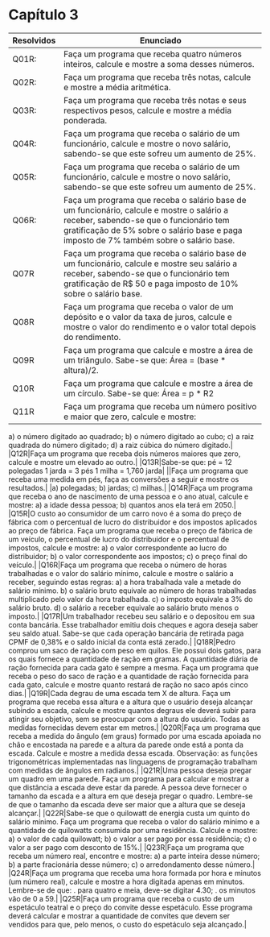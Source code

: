 # Capítulo 3
| Resolvidos | Enunciado |
|------------|-----------|
| Q01R: |Faça um programa que receba quatro números inteiros, calcule e mostre a soma desses números.|
| Q02R: |Faça um programa que receba três notas, calcule e mostre a média aritmética.|
| Q03R: |Faça um programa que receba três notas e seus respectivos pesos, calcule e mostre a média ponderada.|
| Q04R: |Faça um programa que receba o salário de um funcionário, calcule e mostre o novo salário, sabendo-se que este sofreu um aumento de 25%.|
|Q05R: |Faça um programa que receba o salário de um funcionário, calcule e mostre o novo salário, sabendo-se que este sofreu um aumento de 25%.|
|Q06R: |Faça um programa que receba o salário base de um funcionário, calcule e mostre o salário a receber, sabendo-se que o funcionário tem gratificação de 5% sobre o salário base e paga imposto de 7% também sobre o salário base.|
|Q07R|Faça um programa que receba o salário base de um funcionário, calcule e mostre seu salário a receber, sabendo-se que o funcionário tem gratificação de R$ 50 e paga imposto de 10% sobre o salário base.|
|Q08R|Faça um programa que receba o valor de um depósito e o valor da taxa de juros, calcule e mostre o valor do rendimento e o valor total depois do rendimento.|
|Q09R|Faça um programa que calcule e mostre a área de um triângulo. Sabe-se que: Área = (base * altura)/2.|
|Q10R|Faça um programa que calcule e mostre a área de um círculo. Sabe-se que: Área = p * R2|
|Q11R|Faça um programa que receba um número positivo e maior que zero, calcule e mostre:
a) o número digitado ao quadrado;
b) o número digitado ao cubo;
c) a raiz quadrada do número digitado;
d) a raiz cúbica do número digitado.|
|Q12R|Faça um programa que receba dois números maiores que zero, calcule e mostre um elevado ao outro.|
|Q13R|Sabe-se que:
pé = 12 polegadas
1 jarda = 3 pés
1 milha = 1,760 jarda|
||Faça um programa que receba uma medida em pés, faça as conversões a seguir e mostre os resultados.|
|a) polegadas;
b) jardas;
c) milhas.|
|Q14R|Faça um programa que receba o ano de nascimento de uma pessoa e o ano atual, calcule e mostre:
a) a idade dessa pessoa;
b) quantos anos ela terá em 2050.|
|Q15R|O custo ao consumidor de um carro novo é a soma do preço de fábrica com o percentual de lucro do distribuidor e dos impostos aplicados ao preço de fábrica. Faça um programa que receba o preço de fábrica de um veículo, o percentual de lucro do distribuidor e o percentual de impostos, calcule e mostre:
a) o valor correspondente ao lucro do distribuidor;
b) o valor correspondente aos impostos;
c) o preço final do veículo.|
|Q16R|Faça um programa que receba o número de horas trabalhadas e o valor do salário mínimo, calcule e mostre o salário a receber, seguindo estas regras:
a) a hora trabalhada vale a metade do salário mínimo.
b) o salário bruto equivale ao número de horas trabalhadas multiplicado pelo valor da hora trabalhada.
c) o imposto equivale a 3% do salário bruto.
d) o salário a receber equivale ao salário bruto menos o imposto.|
|Q17R|Um trabalhador recebeu seu salário e o depositou em sua conta bancária. Esse trabalhador emitiu dois cheques e agora deseja saber seu saldo atual. Sabe-se que cada operação bancária de retirada paga CPMF de 0,38% e o saldo inicial da conta está zerado.|
|Q18R|Pedro comprou um saco de ração com peso em quilos. Ele possui dois gatos, para os quais fornece a quantidade de ração em gramas. A quantidade diária de ração fornecida para cada gato é sempre a mesma. Faça um programa que receba o peso do saco de ração e a quantidade de ração fornecida para cada gato, calcule e mostre quanto restará de ração no saco após cinco dias.|
|Q19R|Cada degrau de uma escada tem X de altura. Faça um programa que receba essa altura e a altura que o usuário deseja alcançar subindo a escada, calcule e mostre quantos degraus ele deverá subir para atingir seu objetivo, sem se preocupar com a altura do usuário. Todas as medidas fornecidas devem estar em metros.|
|Q20R|Faça um programa que receba a medida do ângulo (em graus) formado por uma escada apoiada no chão e encostada na parede e a altura da parede onde está a ponta da escada. Calcule e mostre a medida dessa escada. Observação: as funções trigonométricas implementadas nas linguagens de programação trabalham com medidas de ângulos em radianos.|
|Q21R|Uma pessoa deseja pregar um quadro em uma parede. Faça um programa para calcular e mostrar a que distância a escada deve estar da parede. A pessoa deve fornecer o tamanho da escada e a altura em que deseja pregar o quadro. Lembre-se de que o tamanho da escada deve ser maior que a altura que se deseja alcançar.|
|Q22R|Sabe-se que o quilowatt de energia custa um quinto do salário mínimo. Faça um programa que receba o valor do salário mínimo e a quantidade de quilowatts consumida por uma residência. Calcule e mostre:
a) o valor de cada quilowatt;
b) o valor a ser pago por essa residência;
c) o valor a ser pago com desconto de 15%.|
|Q23R|Faça um programa que receba um número real, encontre e mostre:
a) a parte inteira desse número;
b) a parte fracionária desse número;
c) o arredondamento desse número.|
|Q24R|Faça um programa que receba uma hora formada por hora e minutos (um número real), calcule e mostre a hora digitada apenas em minutos. Lembre-se de que:
. para quatro e meia, deve-se digitar 4.30;
. os minutos vão de 0 a 59.|
|Q25R|Faça um programa que receba o custo de um espetáculo teatral e o preço do convite desse espetáculo. Esse programa deverá calcular e mostrar a quantidade de convites que devem ser vendidos para que, pelo menos, o custo do espetáculo seja alcançado.|
